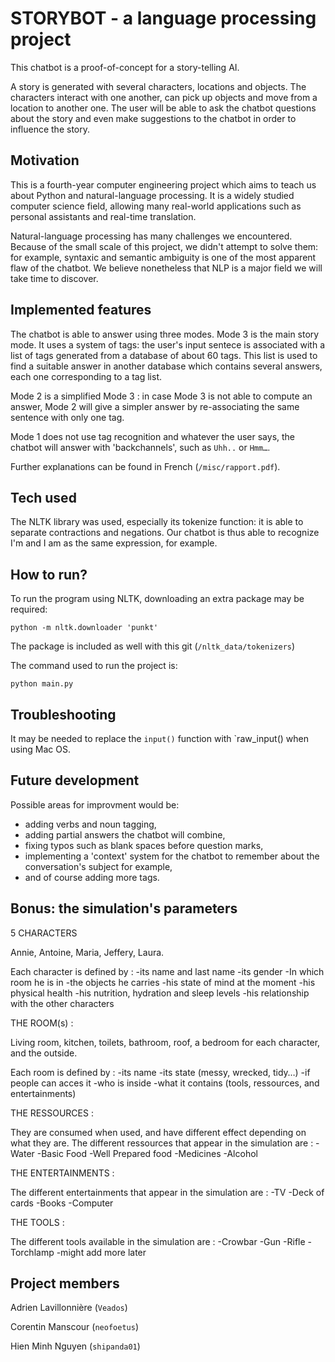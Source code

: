 # STORYBOT - a language processing project

This chatbot is a proof-of-concept for a story-telling AI. 

A story is generated with several characters, locations and objects. The characters interact with one another, can pick up objects and move from a location to another one. The user will be able to ask the chatbot questions about the story and even make suggestions to the chatbot in order to influence the story.

## Motivation

This is a fourth-year computer engineering project which aims to teach us about Python and natural-language processing. It is a widely studied computer science field, allowing many real-world applications such as personal assistants and real-time translation.

Natural-language processing has many challenges we encountered. Because of the small scale of this project, we didn't attempt to solve them: for example, syntaxic and semantic ambiguity is one of the most apparent flaw of the chatbot. We believe nonetheless that NLP is a major field we will take time to discover.

## Implemented features

The chatbot is able to answer using three modes. Mode 3 is the main story mode. It uses a system of tags: the user's input sentece is associated with a list of tags generated from a database of about 60 tags. This list is used to find a suitable answer in another database which contains several answers, each one corresponding to a tag list.

Mode 2 is a simplified Mode 3 : in case Mode 3 is not able to compute an answer, Mode 2 will give a simpler answer by re-associating the same sentence with only one tag. 

Mode 1 does not use tag recognition and whatever the user says, the chatbot will answer with 'backchannels', such as `Uhh..` or `Hmm…`.

Further explanations can be found in French (`/misc/rapport.pdf`).

## Tech used

The NLTK library was used, especially its tokenize function: it is able to separate contractions and negations. Our chatbot is thus able to recognize I'm and I am as the same expression, for example.

## How to run?

To run the program using NLTK, downloading an extra package may be required: 

`python -m nltk.downloader 'punkt'`

The package is included as well with this git (`/nltk_data/tokenizers`)

The command used to run the project is:

`python main.py`

## Troubleshooting

It may be needed to replace the `input()` function with `raw_input() when using Mac OS. 

## Future development

Possible areas for improvment would be:

- adding verbs and noun tagging, 
- adding partial answers the chatbot will combine,
- fixing typos such as blank spaces before question marks,
- implementing a 'context' system for the chatbot to remember about the conversation's subject for example,
- and of course adding more tags.


## Bonus: the simulation's parameters

5 CHARACTERS

Annie, Antoine, Maria, Jeffery, Laura.

Each character is defined by :
-its name and last name
-its gender
-In which room he is in
-the objects he carries
-his state of mind at the moment
-his physical health
-his nutrition, hydration and sleep levels
-his relationship with the other characters


THE ROOM(s) :

Living room, kitchen, toilets, bathroom, roof, a bedroom for each character, and the outside.

Each room is defined by :
-its name
-its state (messy, wrecked, tidy…)
-if people can acces it
-who is inside
-what it contains (tools, ressources, and entertainments)

THE RESSOURCES :

They are consumed when used, and have different effect depending on what they are.
The different ressources that appear in the simulation are :
-Water
-Basic Food
-Well Prepared food
-Medicines
-Alcohol

THE ENTERTAINMENTS :

The different entertainments that appear in the simulation are :
-TV
-Deck of cards
-Books
-Computer

THE TOOLS :

The different tools available in the simulation are :
-Crowbar
-Gun
-Rifle
-Torchlamp
-might add more later


## Project members

Adrien Lavillonnière (`Veados`)

Corentin Manscour (`neofoetus`)

Hien Minh Nguyen (`shipanda01`)